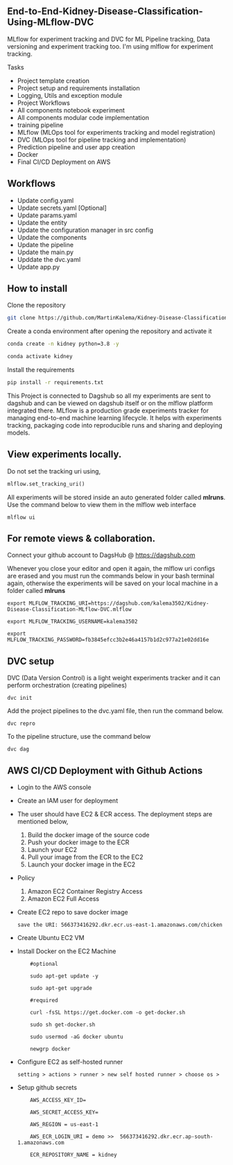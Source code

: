 ## End-to-End-Kidney-Disease-Classification-Using-MLflow-DVC

MLflow for experiment tracking and DVC for ML Pipeline tracking, Data versioning and experiment tracking too. I'm using mlflow for experiment tracking.

Tasks

- Project template creation
- Project setup and requirements installation
- Logging, Utils and exception module
- Project Workflows
- All components notebook experiment
- All components modular code implementation
- training pipeline
- MLflow (MLOps tool for experiments tracking and model registration)
- DVC (MLOps tool for pipeline tracking and implementation)
- Prediction pipeline and user app creation
- Docker
- Final CI/CD Deployment on AWS

## Workflows

- Update config.yaml
- Update secrets.yaml [Optional]
- Update params.yaml
- Update the entity
- Update the configuration manager in src config
- Update the components
- Update the pipeline
- Update the main.py
- Upddate the dvc.yaml
- Update app.py

## How to install

Clone the repository

```bash
git clone https://github.com/MartinKalema/Kidney-Disease-Classification-MLflow-DVC.git
```

Create a conda environment after opening the repository and activate it

```bash
conda create -n kidney python=3.8 -y
```

```bash
conda activate kidney
```

Install the requirements

```bash
pip install -r requirements.txt
```

This Project is connected to Dagshub so all my experiments are sent to dagshub and can be viewed on dagshub itself or on the mlflow platform integrated there. MLflow is a production grade experiments tracker for managing end-to-end machine learning lifecycle. It helps with experiments tracking, packaging code into reproducible runs and sharing and deploying models.

## View experiments locally.

Do not set the tracking uri using,

```python
mlflow.set_tracking_uri()
```

All experiments will be stored inside an auto generated folder called **mlruns**. Use the command below to view them in the mlflow web interface

```
mlflow ui
```

## For remote views & collaboration.

Connect your github account to DagsHub @ https://dagshub.com

Whenever you close your editor and open it again, the mlflow uri configs are erased and you must run the commands below in your bash terminal again, otherwise the experiments will be saved on your local machine in a folder called **mlruns**

```
export MLFLOW_TRACKING_URI=https://dagshub.com/kalema3502/Kidney-Disease-Classification-MLflow-DVC.mlflow
```

```
export MLFLOW_TRACKING_USERNAME=kalema3502
```

```
export MLFLOW_TRACKING_PASSWORD=fb3845efcc3b2e46a4157b1d2c977a21e02dd16e
```

## DVC setup

DVC (Data Version Control) is a light weight experiments tracker and it can perform orchestration (creating pipelines)

```
dvc init
```

Add the project pipelines to the dvc.yaml file, then run the command below.

```
dvc repro
```

To the pipeline structure, use the command below

```
dvc dag
```

## AWS CI/CD Deployment with Github Actions

- Login to the AWS console
- Create an IAM user for deployment
- The user should have EC2 & ECR access. The deployment steps are mentioned below,

  1. Build the docker image of the source code
  2. Push your docker image to the ECR
  3. Launch your EC2
  4. Pull your image from the ECR to the EC2
  5. Launch your docker image in the EC2

- Policy

  1. Amazon EC2 Container Registry Access
  2. Amazon EC2 Full Access

- Create EC2 repo to save docker image
  ```
  save the URI: 566373416292.dkr.ecr.us-east-1.amazonaws.com/chicken
  ```
- Create Ubuntu EC2 VM
- Install Docker on the EC2 Machine

  ```
      #optional

      sudo apt-get update -y

      sudo apt-get upgrade

      #required

      curl -fsSL https://get.docker.com -o get-docker.sh

      sudo sh get-docker.sh

      sudo usermod -aG docker ubuntu

      newgrp docker
  ```

- Configure EC2 as self-hosted runner
  ```
  setting > actions > runner > new self hosted runner > choose os >
  ```
- Setup github secrets

  ```
      AWS_ACCESS_KEY_ID=

      AWS_SECRET_ACCESS_KEY=

      AWS_REGION = us-east-1

      AWS_ECR_LOGIN_URI = demo >>  566373416292.dkr.ecr.ap-south-1.amazonaws.com

      ECR_REPOSITORY_NAME = kidney
  ```

